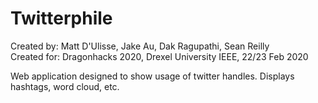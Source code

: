 # Twitterphile

Created by: Matt D'Ulisse, Jake Au, Dak Ragupathi, Sean Reilly  
Created for: Dragonhacks 2020, Drexel University IEEE, 22/23 Feb 2020  

Web application designed to show usage of twitter handles.  Displays hashtags, word cloud, etc.
